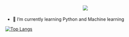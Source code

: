 

<h1 align="center">
  <a href="https://git.io/typing-svg">
    <img src="https://readme-typing-svg.herokuapp.com/?lines=Hello,+There!+👋;This+is+Ninad+Karlekar;Nice+to+meet+you!&center=true&size=30">
  </a>
</h1>

- 🌱 I’m currently learning Python and Machine learning

[![Top Langs](https://github-readme-stats.vercel.app/api/top-langs/?username=NinadKarlekar&hide=php)](https://github.com/NinadKarlekar/github-readme-stats)

<!--

- 🔭 I’m currently working on ...
- 🌱 I’m currently learning Python and Machine learning
- 👯 I’m looking to collaborate on ...
- 🤔 I’m looking for help with ...
- 💬 Ask me about ...
- 📫 How to reach me: ...
- 😄 Pronouns: ...
- ⚡ Fun fact: ...
-->

